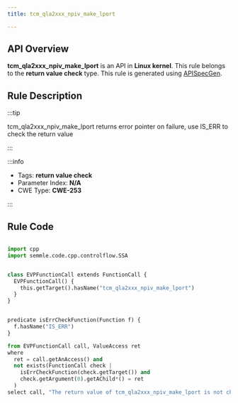 ```yaml
---
title: tcm_qla2xxx_npiv_make_lport

---
```



## API Overview
**tcm_qla2xxx_npiv_make_lport** is an API in **Linux kernel**. This rule belongs to the **return value check** type. This rule is generated using [APISpecGen](../../tools/APISpecGen).
## Rule Description

:::tip

tcm_qla2xxx_npiv_make_lport returns error pointer on failure, use IS_ERR to check the return value

:::

:::info

- Tags: **return value check**
- Parameter Index: **N/A**
- CWE Type: **CWE-253**

:::

## Rule Code
```python

import cpp
import semmle.code.cpp.controlflow.SSA


class EVPFunctionCall extends FunctionCall {
  EVPFunctionCall() {
    this.getTarget().hasName("tcm_qla2xxx_npiv_make_lport")
  }
}


predicate isErrCheckFunction(Function f) {
  f.hasName("IS_ERR") 
}

from EVPFunctionCall call, ValueAccess ret
where
  ret = call.getAnAccess() and
  not exists(FunctionCall check |
    isErrCheckFunction(check.getTarget()) and
    check.getArgument(0).getAChild*() = ret
  )
select call, "The return value of tcm_qla2xxx_npiv_make_lport is not checked with IS_ERR."
    
```